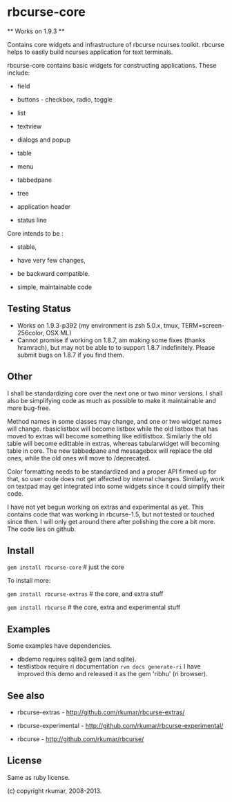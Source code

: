 # rbcurse-core

** Works on 1.9.3 **

Contains core widgets and infrastructure of rbcurse ncurses toolkit. rbcurse helps to easily build
ncurses application for text terminals.

rbcurse-core contains basic widgets for constructing applications.  These include:

* field

* buttons - checkbox, radio, toggle

* list

* textview

* dialogs and popup

* table

* menu

* tabbedpane

* tree

* application header

* status line

Core intends to be : 

   * stable, 

   * have very few changes, 

   * be backward compatible.

   * simple, maintainable code

## Testing Status

   * Works on 1.9.3-p392  (my environment is zsh 5.0.x, tmux, TERM=screen-256color, OSX ML)  
   * Cannot promise if working on 1.8.7, am making some fixes (thanks hramrach), but may not be able to to
     support 1.8.7 indefinitely. Please submit bugs on 1.8.7 if you find them.

## Other 

I shall be standardizing core over the next one or two minor versions. I shall also be simplifying code as much as possible to make it maintainable and more bug-free.

Method names in some classes may change, and one or two widget names will change. rbasiclistbox will become listbox while the old listbox that has moved to extras will become something like editlistbox. Similarly the old table will become edittable in extras, whereas tabularwidget will becoming table in core.
The new tabbedpane and messagebox will replace the old ones, while the old ones will move to /deprecated.

Color formatting needs to be standardized and a proper API firmed up for that, so user code does not get affected by internal changes. Similarly, work on textpad may get integrated into some widgets since it could simplify their code.

I have not yet begun working on extras and experimental as yet. This contains code that was working
in rbcurse-1.5, but not tested or touched since then. I will only get around there after polishing
the core a bit more. The code lies on github.

## Install

   `gem install rbcurse-core`        # just the core

   To install more:

   `gem install rbcurse-extras`        # the core, and extra stuff

   `gem install rbcurse`             # the core, extra and experimental stuff

## Examples

   Some examples have dependencies.

   * dbdemo requires sqlite3 gem (and sqlite).
   * testlistbox require ri documentation 
      `rvm docs generate-ri`
     I have improved this demo and released it as the gem 'ribhu' (ri browser).

## See also

* rbcurse-extras - <http://github.com/rkumar/rbcurse-extras/>

* rbcurse-experimental - <http://github.com/rkumar/rbcurse-experimental/>

* rbcurse - <http://github.com/rkumar/rbcurse/>

## License

  Same as ruby license.

  (c) copyright rkumar, 2008-2013.
